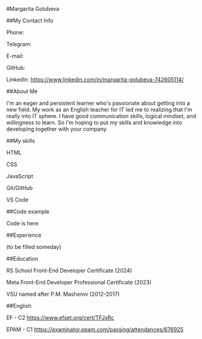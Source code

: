 #Margarita Golubeva

##My Contact Info

Phone: 

Telegram: 

E-mail:

GitHub:

LinkedIn: https://www.linkedin.com/in/margarita-golubeva-742605114/

##About Me

I'm an eager and persistent learner who's passionate about getting into a new field. My work as an English teacher for IT led me to realizing that I'm really into IT sphere. I have good communication skills, logical mindset, and willingness to learn. So I'm hoping to put my skills and knowledge into developing together with your company.

##My skills

HTML

CSS

JavaScript

Git/GitHub

VS Code

##Code example

Code is here

##Experience

(to be filled someday)

##Education

RS School Front-End Developer Certificate (2024)

Meta Front-End Developer Professional Certificate (2023)

VSU named after P.M. Masherov (2012-2017)

##English

EF - C2 https://www.efset.org/cert/TFJxRc

EPAM - C1 https://examinator.epam.com/passing/attendances/676925
